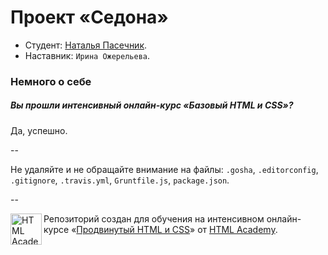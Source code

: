 # Проект «Седона»

* Студент: [Наталья Пасечник](https://htmlacademy.ru/profile/id19282).
* Наставник: `Ирина Ожерельева`.

### Немного о себе

##### Вы прошли интенсивный онлайн-курс «Базовый HTML и CSS»?
Да, успешно.

--

Не удаляйте и не обращайте внимание на файлы: `.gosha`, `.editorconfig`, `.gitignore`, `.travis.yml`, `Gruntfile.js`, `package.json`.

--

<a href="https://htmlacademy.ru/advanced_intensive"><img align="left" width="50" height="50" title="HTML Academy" src="https://htmlacademy.ru/static/img/logo-github.svg"></a>

Репозиторий создан для обучения на интенсивном онлайн-курсе «[Продвинутый HTML и CSS](https://htmlacademy.ru/advanced_intensive)» от [HTML Academy](https://htmlacademy.ru).
